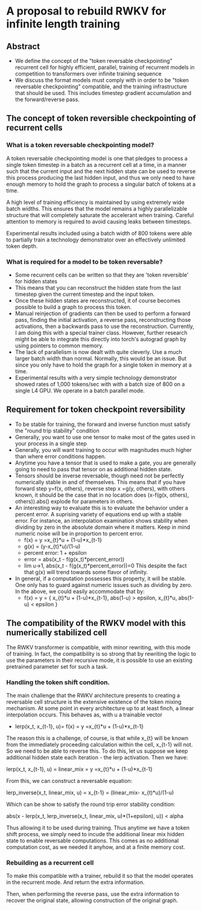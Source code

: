 # A proposal to rebuild RWKV for infinite length training

## Abstract
- We define the concept of the "token reversable checkpointing" recurrent cell for highly
  efficient, parallel, training of recurrent models in competition to transformers over infinite 
  training sequence
- We discuss the format models must comply with in order to be "token reversable checkpointing"
  compatible, and the training infrastructure that should be used. This includes timestep 
  gradient accumulation and the forward/reverse pass.

## The concept of token reversible checkpointing of recurrent cells

### What is a token reversable checkpointing model?

A token reversable checkpointing model is one that pledges to process a single token timestep
in a batch as a recurrent cell at a time, in a manner such that the current input and the 
next hidden state can be used to reverse this process producing the last hidden input,
and thus we only need to have enough memory to hold the graph to process a singular batch of
tokens at a time.

A high level of training efficiency is maintained by using extremely wide batch widths.
This ensures that the model remains a highly parallelizable structure that will completely
saturate the accelerant when training. Careful attention to memory is required to avoid 
causing leaks between timesteps.

Experimental results included using a batch width of 800 tokens were able to partially
train a technology demonstrator over an effectively unlimited token depth. 

### What is required for a model to be token reversable?


- Some recurrent cells can be written so that they are 'token reversible' for hidden states
- This means that you can reconstruct the hidden state from the last timestep given the current timestep
  and the input token.
- Once these hidden states are reconstructed, it of course becomes possible to build a graph to process
  this token. 
- Manual reinjection of gradients can then be used to perform a forward pass, finding the initial
  activation, a reverse pass, reconstructing those activations, then a backwards pass to use the
  reconstruction. Currently, I am doing this with a special trainer class. However, further research
  might be able to integrate this directly into torch's autograd graph by using pointers to common
  memory.
- The lack of parallelism is now dealt with quite cleverly. Use a much larger batch width than normal.
  Normally, this would be an issue. But since you only have to hold the graph for a single token in
  memory at a time. 
- Experimental results with a very simple technology demonstrator showed rates of 1,000 tokens/sec with
  with a batch size of 800 on a single L4 GPU. We operate in a batch parallel mode.

## Requirement for token checkpoint reversibility

- To be stable for training, the forward and inverse function must satisfy the "round trip stability" condition
- Generally, you want to use one tensor to make most of the gates used in your process in a single step
- Generally, you will want training to occur with magnitudes much higher than where error conditions happen.
- Anytime you have a tensor that is used to make a gate, you are generally going to need to pass that tensor
  on as additional hidden state. 
- Tensors should be inverse reversable, though need not be perfectly numerically stable in and of themselves.
  This means that if you have forward step y=f(x, others), reverse step x =g(y, others), with others known,
  it should be the case that in no location does (x-f(g(x, others), others)).abs() explode for parameters in
  others. 
- An interesting way to evaluate this is to evaluate the behavior under a percent error. A suprising variety
  of equations end up with a stable error. For instance, an interpolation examination shows stability when
  dividing by zero in the absolute domain where it matters. Keep in mind numeric noise will be in proportion
  to percent error.
    - f(x) = y =x_{t}*u + (1-u)*x_{t-1}
    - g(x) = (y-x_{t}*u)/(1-u)
    - percent error: 1 + epsilon
    - error = abs(x_t - f(g(x_t)*percent_error))
    - lim u->1, abs(x_t - f(g(x_t)*percent_error))=0
  This despite the fact that g(x) will trend towards some flavor of infinity.
- In general, if a computation possesses this property, it will be stable. One only has 
  to guard against numeric issues such as dividing by zero. In the above, we could easily 
  accommodate that by:
  - f(x) = y = { x_{t}*u + (1-u)*x_{t-1}, abs(1-u) > epsilon,
                 x_{t}*u, abs(1-u) < epsilon
                }
## The compatibility of the RWKV model with this numerically stabilized cell

The RWKV transformer is compatible, with minor rewriting, with this mode of training.
In fact, the compatibility is so strong that by rewriting the logic to use the parameters
in their recursive mode, it is possible to use an existing pretrained parameter set for
such a task.

### Handling the token shift condition.

The main challenge that the RWKV architecture presents to creating a reversable cell
structure is the extensive existence of the token mixing mechanism. At some point in 
every architecture up to at least finch, a linear interpolation occurs. This behaves as,
with u a trainable vector

- lerp(x_t, x_{t-1}, u)= f(x) = y =x_{t}*u + (1-u)*x_{t-1}

The reason this is a challenge, of course, is that while x_{t} will be known from the 
immediately proceeding calculation within the cell, x_{t-1} will not. So we need to be able
to reverse this. To do this, let us suppose we keep additional hidden state each iteration - 
the lerp activation. Then we have:

lerp(x_t, x_{t-1}, u) = linear_mix = y =x_{t}*u + (1-u)*x_{t-1}

From this, we can construct a reversable equation:

lerp_inverse(x_t, linear_mix, u) = x_{t-1} = (linear_mix- x_{t)*u)/(1-u)

Which can be show to satisfy the round trip error stability condition:

abs(x - lerp(x_t, lerp_inverse(x_t, linear_mix, u)*(1+epsilon), u)) < alpha

Thus allowing it to be used during training. Thus anytime we have a token shift process, we
simply need to incude the additional linear mix hidden state to enable reversable computations.
This comes as no additional computation cost, as we needed it anyhow, and at a finite memory
cost.

### Rebuilding as a recurrent cell

To make this compatible with a trainer, rebuild it so that 
the model operates in the recurrent mode. And return the 
extra information.

Then, when performing the reverse pass, use the extra
information to recover the original state, allowing 
construction of the original graph.

